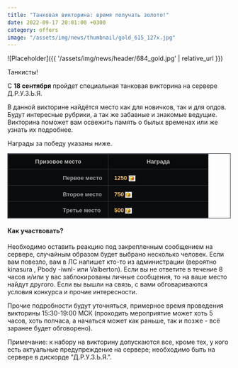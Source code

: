 ```yaml
---
title: "Танковая викторина: время получать золото!"
date: 2022-09-17 20:01:00 +0300
category: offers
image: "/assets/img/news/thumbnail/gold_615_127x.jpg"
---
```

<p style="display: none">Отвечай на вопросы - получай золото!</p>

![Placeholder]({{ '/assets/img/news/header/684_gold.jpg' | relative_url }})

Танкисты!

С **18 сентября** пройдет специальная танковая викторина на сервере Д.Р.У.З.Ь.Я.

В данной викторине найдётся место как для новичков, так и для олдов. Будут интересные рубрики, а так же забавные и знакомые ведущие. Викторина поможет вам освежить память о былых временах или же узнать их подробнее.

Награды за победу указаны ниже.

<table class="t-table" style="width: 100%;" border="0">
    <tbody>
        <tr>
            <th id="" dir="" lang="" style="text-align: center;width: 50%;" scope="row" align="center" valign=""><span
                    style="color: #c0c0c0;">Призовое место</span></th>
            <th style="text-align: center;" scope="row"><span style="color: #c0c0c0;">Награда</span></th>
        </tr>
        <tr>
            <td><strong style="margin-left: 110px;">Первое место</strong></td>
            <td>
                <p style="margin-top: 0px; margin-bottom: 0px;"><strong><span style="color: #ffc364;">1250 <img
                                dir="false" style="vertical-align: middle;" src="/assets/img/currency-gold.png" alt=""
                                width="15" height="13"><span style="color: #c0c0c0;"><span style="color: #c0c0c0;"><span
                                        style="color: #c0c0c0;"><span style="color: #c0c0c0;"><span
                                                style="color: #c0c0c0;"><span style="color: #c0c0c0;"><span
                                                        style="color: #c0c0c0;"><span style="color: #c0c0c0;"><span
                                                                style="color: #ffff99;"><span
                                                                    style="color: #c0c0c0;"><span></span></span></span></span></span></span></span></span></span></span></span></span></strong>
                </p>
            </td>
        </tr>
        <tr>
            <td><strong style="
        margin-left: 110px;
    ">Второе место</strong></td>
            <td>
                <p style="margin-top: 0px; margin-bottom: 0px;"><strong><span style="color: #ffc364;">750 <img
                                dir="false" style="vertical-align: middle;" src="/assets/img/currency-gold.png" alt=""
                                width="15" height="13"><span style="color: #c0c0c0;"><span style="color: #c0c0c0;"><span
                                        style="color: #c0c0c0;"><span style="color: #c0c0c0;"><span
                                                style="color: #c0c0c0;"><span style="color: #c0c0c0;"><span
                                                        style="color: #c0c0c0;"><span style="color: #c0c0c0;"><span
                                                                style="color: #ffff99;"><span
                                                                    style="color: #c0c0c0;"><span></span></span></span></span></span></span></span></span></span></span></span></span></strong>
                </p>
            </td>
        </tr>
        <tr>
            <td><strong style="
        margin-left: 110px;
    ">Третье место</strong></td>
            <td>
                <p style="margin-top: 0px; margin-bottom: 0px;"><strong><span style="color: #ffc364;">500 <img
                                dir="false" style="vertical-align: middle;" src="/assets/img/currency-gold.png" alt=""
                                width="15" height="13"><span style="color: #c0c0c0;"><span style="color: #c0c0c0;"><span
                                        style="color: #c0c0c0;"><span style="color: #c0c0c0;"><span
                                                style="color: #c0c0c0;"><span style="color: #c0c0c0;"><span
                                                        style="color: #c0c0c0;"><span style="color: #c0c0c0;"><span
                                                                style="color: #ffff99;"><span
                                                                    style="color: #c0c0c0;"><span></span></span></span></span></span></span></span></span></span></span></span></span></strong>
                </p>
            </td>
        </tr>
    </tbody>
</table>

<style>
    .t-table {
    border: 1px solid #343840;
    font-family: Arial,"Helvetica CY",Helvetica,sans-serif;
    font-size: 13px;
    line-height: 150%;
    width: 100%
}

.t-table__loading td {
    opacity: .3
}

.t-table caption {
    color: #fff;
    font-family: Arial,"Helvetica CY",Helvetica,sans-serif;
    font-size: 13px;
    font-weight: bold;
    margin: 0;
    padding: 0 0 8px;
    text-align: left
}

.t-table td {
    background: url(./old-table/img/bg-hover.png) no-repeat 10000px 0 #0a0c0d;
    border: 1px solid #2e3139;
    color: #9fa0a1;
    padding: 10px 13px 6px;
    vertical-align: top
}

.t-table th {
    color: #babcbf;
    background: url(./old-table/img/th-bg.png) 0 100% repeat-x #090a0b;
    border: 1px solid #2e3139;
    border-top: 1px solid #545a69;
    font-weight: bold;
    line-height: 131%;
    padding: 8px 13px;
    text-align: left;
    vertical-align: middle
}

</style>

#### Как участвовать?

Необходимо оставить реакцию под закрепленным сообщением на сервере, случайным образом будет выбрано несколько человек. Если вам повезло, вам в ЛС напишет кто-то из администрации (вероятно kinasura , Pbody -iwnl- или Valberton). Если вы не ответите в течение 8 часов и/или у вас заблокированы личные сообщения, то на ваше место найдут другого. Если вы вышли на связь, с вами обговариваются условия конкурса и прочие интересности.

Прочие подробности будут уточняться, примерное время проведения викторины 15:30-19:00 МСК (проходить мероприятие может хоть 5 часов, хоть полчаса, а начаться может как раньше, так и позже - всё заранее будет обговорено).

Примечание: к набору на викторину допускаются все, кроме тех, у кого есть актуальные предупреждение на сервере; необходимо быть на сервере в дискорде "Д.Р.У.З.Ь.Я.".